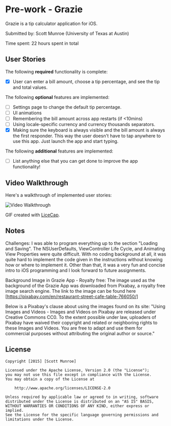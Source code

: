 # Pre-work - Grazie

Grazie is a tip calculator application for iOS.

Submitted by: Scott Munroe (University of Texas at Austin)

Time spent: 22 hours spent in total

## User Stories

The following **required** functionality is complete:
* [X] User can enter a bill amount, choose a tip percentage, and see the tip and total values.

The following **optional** features are implemented:
* [ ] Settings page to change the default tip percentage.
* [ ] UI animations
* [ ] Remembering the bill amount across app restarts (if <10mins)
* [ ] Using locale-specific currency and currency thousands separators.
* [X] Making sure the keyboard is always visible and the bill amount is always the first responder. This way the user doesn't have to tap anywhere to use this app. Just launch the app and start typing.

The following **additional** features are implemented:

- [ ] List anything else that you can get done to improve the app functionality!

## Video Walkthrough 

Here's a walkthrough of implemented user stories:

<img src='http://i.imgur.com/fYUQbCI.gif' title='Video Walkthrough' width='' alt='Video Walkthrough' />

GIF created with [LiceCap](http://www.cockos.com/licecap/).

## Notes

Challenges:
I was able to program everything up to the section "Loading and Saving". The NSUserDefaults, ViewController Life Cycle, and Animating View Properties were quite difficult. With no coding background at all, it was quite hard to implement the code given in the instructions without knowing how or where to implement it. Other than that, it was a very fun and concise intro to iOS programming and I look forward to future assignments.

Background Image in Grazie App - Royalty free:
The image used as the background of the Grazie App was downloaded from Pixabay, a royalty free image search engine. The link to the image can be found here [https://pixabay.com/en/restaurant-street-cafe-table-766050/]

Below is a Pixabay's clause about using the images found on its site:
"Using Images and Videos - Images and Videos on Pixabay are released under Creative Commons CC0. To the extent possible under law, uploaders of Pixabay have waived their copyright and related or neighboring rights to these Images and Videos. You are free to adapt and use them for commercial purposes without attributing the original author or source."


## License

    Copyright [2015] [Scott Munroe]

    Licensed under the Apache License, Version 2.0 (the "License");
    you may not use this file except in compliance with the License.
    You may obtain a copy of the License at

        http://www.apache.org/licenses/LICENSE-2.0

    Unless required by applicable law or agreed to in writing, software
    distributed under the License is distributed on an "AS IS" BASIS,
    WITHOUT WARRANTIES OR CONDITIONS OF ANY KIND, either express or implied.
    See the License for the specific language governing permissions and
    limitations under the License.
